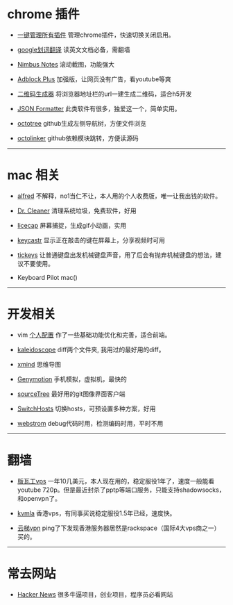 # chrome 插件

* [一键管理所有插件](https://chrome.google.com/webstore/detail/一键管理所有扩展/niemebbfnfbjfojajlmnbiikmcpjkkja) 管理chrome插件，快速切换关闭启用。

* [google划词翻译](https://chrome.google.com/webstore/detail/google-translate/aapbdbdomjkkjkaonfhkkikfgjllcleb) 读英文文档必备，需翻墙

* [Nimbus Notes](https://chrome.google.com/webstore/detail/nimbus-notes/haafigbapbpbpnmgcknnmilaaaimggpk) 滚动截图，功能强大

* [Adblock Plus](https://chrome.google.com/webstore/detail/adblock-plus/cfhdojbkjhnklbpkdaibdccddilifddb) 加强版，让网页没有广告，看youtube等爽

* [二维码生成器](https://chrome.google.com/webstore/detail/二维码qr码生成器qr-code-generato/pflgjjogbmmcmfhfcnlohagkablhbpmg) 将浏览器地址栏的url一建生成二维码，适合h5开发

* [JSON Formatter]() 此类软件有很多，独爱这一个，简单实用。

* [octotree](https://chrome.google.com/webstore/detail/octotree/bkhaagjahfmjljalopjnoealnfndnagc) github生成左侧导航树，方便文件浏览

* [octolinker](https://chrome.google.com/webstore/detail/octolinker/jlmafbaeoofdegohdhinkhilhclaklkp) github依赖模块跳转，方便读源码

---

# mac 相关

* [alfred](https://www.alfredapp.com/) 不解释，no1当仁不让，本人用的个人收费版，唯一让我出钱的软件。

* [Dr. Cleaner](https://itunes.apple.com/us/app/dr.-cleaner-clean-disk-space/id921458519?mt=12) 清理系统垃圾，免费软件，好用

* [licecap](https://github.com/justinfrankel/licecap) 屏幕捕捉，生成gif小动画，实用

* [keycastr](https://github.com/keycastr/keycastr) 显示正在敲击的键在屏幕上，分享视频时可用

* [tickeys](http://www.yingdev.com/projects/tickeys) 让普通键盘出发机械键盘声音，用了后会有抛弃机械键盘的想法，建议不要使用。

* Keyboard Pilot mac\(\)

---

# 开发相关

* vim [个人配置](https://github.com/8427003/cocoVim/blob/master/simple/.vimrc) 作了一些基础功能优化和完善，适合前端。

* [kaleidoscope](http://xclient.info/search/s/kaleidoscope/) diff两个文件夹, 我用过的最好用的diff。

* [xmind](http://xclient.info/s/xmind.html) 思维导图

* [Genymotion](https://www.genymotion.com/) 手机模拟，虚拟机，最快的

* [sourceTree](https://www.sourcetreeapp.com/) 最好用的git图像界面客户端

* [SwitchHosts](http://oldj.github.io/SwitchHosts/) 切换hosts，可预设置多种方案，好用

* [webstrom](https://www.jetbrains.com/webstorm/) debug代码时用，检测编码时用，平时不用

---

# 翻墙

* [版瓦工vps](https://bandwagonhost.com/) 一年10几美元，本人现在用的，稳定服役1年了，速度一般能看youtube 720p。但是最近封杀了pptp等端口服务，只能支持shadowsocks，和openvpn了。

* [kvmla](https://www.kvmla.com/) 香港vps，有同事买说稳定服役1.5年已经，速度快。

* [云梯vpn](https://www.yuntibit.com/) ping了下发现香港服务器居然是rackspace（国际4大vps商之一）买的。

---

# 常去网站

* [Hacker News](https://news.ycombinator.com/) 很多牛逼项目，创业项目，程序员必看网站




